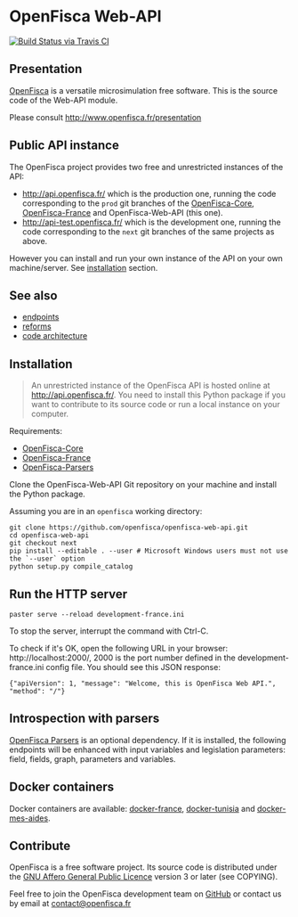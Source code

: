 # OpenFisca Web-API

[![Build Status via Travis CI](https://travis-ci.org/openfisca/openfisca-web-api.svg?branch=master)](https://travis-ci.org/openfisca/openfisca-web-api)

## Presentation

[OpenFisca](http://www.openfisca.fr/) is a versatile microsimulation free software.
This is the source code of the Web-API module.

Please consult http://www.openfisca.fr/presentation

## Public API instance

The OpenFisca project provides two free and unrestricted instances of the API:

* http://api.openfisca.fr/ which is the production one, running the code corresponding to the `prod` git branches
  of the [OpenFisca-Core](https://github.com/openfisca/openfisca-core),
  [OpenFisca-France](https://github.com/openfisca/openfisca-france) and OpenFisca-Web-API (this one).
* http://api-test.openfisca.fr/ which is the development one, running the code corresponding to the `next` git branches
  of the same projects as above.

However you can install and run your own instance of the API on your own machine/server.
See [installation](#installation) section.

## See also

* [endpoints](docs/endpoints.md)
* [reforms](docs/reforms.md)
* [code architecture](docs/code-architecture.md)

## Installation

> An unrestricted instance of the OpenFisca API is hosted online at http://api.openfisca.fr/.
> You need to install this Python package if you want to contribute to its source code or run a local instance
> on your computer.

Requirements:

* [OpenFisca-Core](https://github.com/openfisca/openfisca-core)
* [OpenFisca-France](https://github.com/openfisca/openfisca-france)
* [OpenFisca-Parsers](https://github.com/openfisca/openfisca-parsers)

Clone the OpenFisca-Web-API Git repository on your machine and install the Python package.

Assuming you are in an `openfisca` working directory:

```
git clone https://github.com/openfisca/openfisca-web-api.git
cd openfisca-web-api
git checkout next
pip install --editable . --user # Microsoft Windows users must not use the `--user` option
python setup.py compile_catalog
```

## Run the HTTP server

    paster serve --reload development-france.ini

To stop the server, interrupt the command with Ctrl-C.

To check if it's OK, open the following URL in your browser:
http://localhost:2000/, 2000 is the port number defined in the development-france.ini config file.
You should see this JSON response:

    {"apiVersion": 1, "message": "Welcome, this is OpenFisca Web API.", "method": "/"}

## Introspection with parsers

[OpenFisca Parsers](https://github.com/openfisca/openfisca-parsers) is an optional dependency.
If it is installed, the following endpoints will be enhanced with input variables and legislation parameters:
field, fields, graph, parameters and variables.

## Docker containers

Docker containers are available:
[docker-france](https://github.com/openfisca/openfisca-web-api/tree/master/docker-france),
[docker-tunisia](https://github.com/openfisca/openfisca-web-api/tree/master/docker-tunisia) and
[docker-mes-aides](https://github.com/openfisca/openfisca-web-api/tree/master/docker-mes-aides).

## Contribute

OpenFisca is a free software project.
Its source code is distributed under the [GNU Affero General Public Licence](http://www.gnu.org/licenses/agpl.html)
version 3 or later (see COPYING).

Feel free to join the OpenFisca development team on [GitHub](https://github.com/openfisca) or contact us by email at
contact@openfisca.fr
